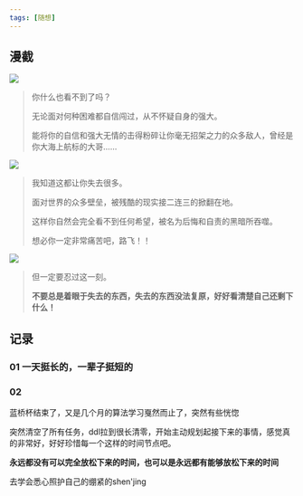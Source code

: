 ```yaml
---
tags: [随想]
---
```




## 漫截







![](https://cdni.fancaps.net/file/fancaps-animeimages/20068133.jpg)

> 你什么也看不到了吗？
>
> 无论面对何种困难都自信闯过，从不怀疑自身的强大。
>
> 能将你的自信和强大无情的击得粉碎让你毫无招架之力的众多敌人，曾经是你大海上航标的大哥……

![](https://ancdn.fancaps.net/20067631.jpg)

> 我知道这都让你失去很多。
>
> 面对世界的众多壁垒，被残酷的现实接二连三的掀翻在地。
>
> 这样你自然会完全看不到任何希望，被名为后悔和自责的黑暗所吞噬。
>
> 想必你一定非常痛苦吧，路飞！！

![](https://ancdn.fancaps.net/20068134.jpg)

> 但一定要忍过这一刻。
>
> **不要总是着眼于失去的东西，失去的东西没法复原，好好看清楚自己还剩下什么！**

## 记录

### 01 一天挺长的，一辈子挺短的







### 02

蓝桥杯结束了，又是几个月的算法学习戛然而止了，突然有些恍惚



突然清空了所有任务，ddl拉到很长清零，开始主动规划起接下来的事情，感觉真的非常好，好好珍惜每一个这样的时间节点吧。

**永远都没有可以完全放松下来的时间，也可以是永远都有能够放松下来的时间**

去学会悉心照护自己的绷紧的shen'jing

